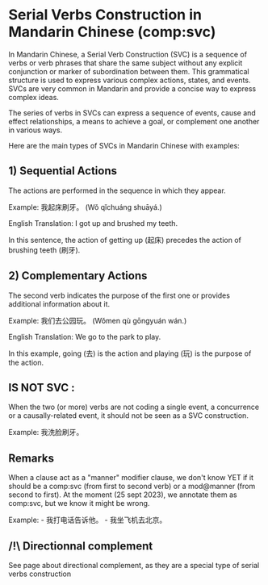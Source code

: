# Serial Verbs Construction in Mandarin Chinese (comp:svc)


In Mandarin Chinese, a Serial Verb Construction (SVC) is a sequence of verbs or verb phrases that share the same subject without any explicit conjunction or marker of subordination between them. This grammatical structure is used to express various complex actions, states, and events. SVCs are very common in Mandarin and provide a concise way to express complex ideas.

The series of verbs in SVCs can express a sequence of events, cause and effect relationships, a means to achieve a goal, or complement one another in various ways.

Here are the main types of SVCs in Mandarin Chinese with examples:

## 1) Sequential Actions
The actions are performed in the sequence in which they appear.

Example: 我起床刷牙。 (Wǒ qǐchuáng shuāyá.)

English Translation: I got up and brushed my teeth.

In this sentence, the action of getting up (起床) precedes the action of brushing teeth (刷牙).

## 2) Complementary Actions
The second verb indicates the purpose of the first one or provides additional information about it.

Example: 我们去公园玩。 (Wǒmen qù gōngyuán wán.)

English Translation: We go to the park to play.

In this example, going (去) is the action and playing (玩) is the purpose of the action.

## IS NOT SVC :

When the two (or more) verbs are not coding a single event, a concurrence or a causally-related event, it should not be seen as a SVC construction.

Example: 我洗脸刷牙。


## Remarks
When a clause act as a "manner" modifier clause, we don't know YET if it should be a comp:svc (from first to second verb) or a mod@manner (from second to first). At the moment (25 sept 2023), we annotate them as comp:svc, but we know it might be wrong.

Example: 
    - 我打电话告诉他。
    - 我坐飞机去北京。
## /!\ Directionnal complement
See page about directional complement, as they are a special type of serial verbs construction